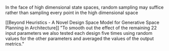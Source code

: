 In the face of high dimensional state spaces, random sampling may suffice rather than sampling every point in the high dimensional space

[[Beyond Heuristics - A Novel Design Space Model for Generative Space Planning in Architecture]]
"To smooth out the effect of the remaining 22 input parameters we also tested each design five times using random values for the other parameters and averaged the values of the output metrics."